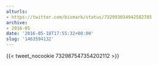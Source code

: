 ```yaml
---
alturls:
- https://twitter.com/bismark/status/732993034942582785
archive:
- 2016-05
date: '2016-05-18T17:55:32+00:00'
slug: '1463594132'
---
```


{{< tweet_nocookie 732987547354202112 >}}
